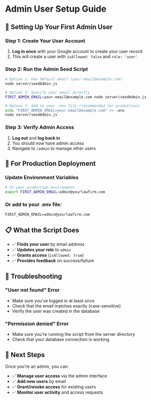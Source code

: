 # Admin User Setup Guide

## 🚀 Setting Up Your First Admin User

### Step 1: Create Your User Account
1. **Log in once** with your Google account to create your user record
2. This will create a user with `isAllowed: false` and `role: 'user'`

### Step 2: Run the Admin Seed Script
```bash
# Option 1: Use default email (your-email@example.com)
node server/seedAdmin.js

# Option 2: Specify your email directly
FIRST_ADMIN_EMAIL=your-email@example.com node server/seedAdmin.js

# Option 3: Add to your .env file (recommended for production)
echo "FIRST_ADMIN_EMAIL=your-email@example.com" >> .env
node server/seedAdmin.js
```

### Step 3: Verify Admin Access
1. **Log out** and **log back in**
2. You should now have admin access
3. Navigate to `/admin` to manage other users

## 🔧 For Production Deployment

### Update Environment Variables
```bash
# In your production environment
export FIRST_ADMIN_EMAIL=admin@yourlawfirm.com
```

### Or add to your .env file:
```
FIRST_ADMIN_EMAIL=admin@yourlawfirm.com
```

## 📋 What the Script Does

- ✅ **Finds your user** by email address
- ✅ **Updates your role** to `admin`
- ✅ **Grants access** (`isAllowed: true`)
- ✅ **Provides feedback** on success/failure

## 🚨 Troubleshooting

### "User not found" Error
- Make sure you've logged in at least once
- Check that the email matches exactly (case-sensitive)
- Verify the user was created in the database

### "Permission denied" Error
- Make sure you're running the script from the server directory
- Check that your database connection is working

## 🎯 Next Steps

Once you're an admin, you can:
- ✅ **Manage user access** via the admin interface
- ✅ **Add new users** by email
- ✅ **Grant/revoke access** for existing users
- ✅ **Monitor user activity** and access requests
